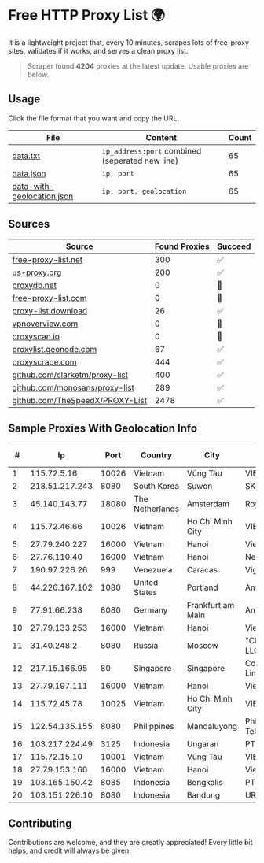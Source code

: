 
# Free HTTP Proxy List 🌍

It is a lightweight project that, every 10 minutes, scrapes lots of free-proxy sites, validates if it works, and serves a clean proxy list.


> Scraper found **4204** proxies at the latest update. Usable proxies are below.

## Usage

Click the file format that you want and copy the URL.


|File|Content|Count|
|----|-------|-----|
|[data.txt](https://raw.githubusercontent.com/themiralay/Proxy-List-World/master/data.txt)|`ip_address:port` combined (seperated new line)|65|
|[data.json](https://raw.githubusercontent.com/themiralay/Proxy-List-World/master/data.json)|`ip, port`|65|
|[data-with-geolocation.json](https://raw.githubusercontent.com/themiralay/Proxy-List-World/master/data-with-geolocation.json)|`ip, port, geolocation`|65|

## Sources

|Source|Found Proxies|Succeed|
|------|-------------|-------|
|[free-proxy-list.net](https://free-proxy-list.net)|300|✅|
|[us-proxy.org](https://www.us-proxy.org)|200|✅|
|[proxydb.net](http://proxydb.net)|0|🚫|
|[free-proxy-list.com](https://free-proxy-list.com/?page=&port=&type%5B%5D=http&type%5B%5D=https&up_time=0&search=Search)|0|🚫|
|[proxy-list.download](https://www.proxy-list.download/HTTP)|26|✅|
|[vpnoverview.com](https://vpnoverview.com/privacy/anonymous-browsing/free-proxy-servers)|0|🚫|
|[proxyscan.io](https://www.proxyscan.io)|0|🚫|
|[proxylist.geonode.com](https://proxylist.geonode.com/api/proxy-list?limit=300&page=1&sort_by=lastChecked&sort_type=desc&protocols=http,https)|67|✅|
|[proxyscrape.com](https://api.proxyscrape.com/v2/?request=displayproxies&protocol=http&timeout=10000&country=all&ssl=all&anonymity=all)|444|✅|
|[github.com/clarketm/proxy-list](https://raw.githubusercontent.com/clarketm/proxy-list/master/proxy-list-raw.txt)|400|✅|
|[github.com/monosans/proxy-list](https://raw.githubusercontent.com/monosans/proxy-list/main/proxies/http.txt)|289|✅|
|[github.com/TheSpeedX/PROXY-List](https://raw.githubusercontent.com/TheSpeedX/PROXY-List/master/http.txt)|2478|✅|


## Sample Proxies With Geolocation Info

|#|Ip|Port|Country|City|Internet Service Provider|
|-|--|----|-------|----|-------------------------|
|1|115.72.5.16|10026|Vietnam|Vũng Tàu|VIETELmetro|
|2|218.51.217.243|8080|South Korea|Suwon|SK Broadband Co Ltd|
|3|45.140.143.77|18080|The Netherlands|Amsterdam|RoyaleHosting BV|
|4|115.72.46.66|10026|Vietnam|Ho Chi Minh City|VIETELmetro|
|5|27.79.240.227|16000|Vietnam|Hanoi|Viettel Corporation|
|6|27.76.110.40|16000|Vietnam|Hanoi|Newass2011xDSLHCMC|
|7|190.97.226.26|999|Venezuela|Caracas|Viginet C.A|
|8|44.226.167.102|1080|United States|Portland|Amazon.com, Inc.|
|9|77.91.66.238|8080|Germany|Frankfurt am Main|Andrii Hrosh|
|10|27.79.133.253|16000|Vietnam|Hanoi|Viettel Corporation|
|11|31.40.248.2|8080|Russia|Moscow|"Cloud Technologies" LLC trading as Cloud.ru|
|12|217.15.166.95|80|Singapore|Singapore|Contabo Asia Private Limited|
|13|27.79.197.111|16000|Vietnam|Hanoi|Viettel Corporation|
|14|115.72.45.78|10025|Vietnam|Ho Chi Minh City|VIETELmetro|
|15|122.54.135.155|8080|Philippines|Mandaluyong|Philippine Long Distance Telephone Co.|
|16|103.217.224.49|3125|Indonesia|Ungaran|PT Nesta Indo Media|
|17|115.72.15.10|10001|Vietnam|Vũng Tàu|VIETELmetro|
|18|27.79.153.160|16000|Vietnam|Hanoi|Viettel Corporation|
|19|103.165.150.42|8085|Indonesia|Bengkalis|PT Agsa Global Network|
|20|103.151.226.10|8080|Indonesia|Bandung|URBANACCESS|



## Contributing

Contributions are welcome, and they are greatly appreciated! Every
little bit helps, and credit will always be given.

